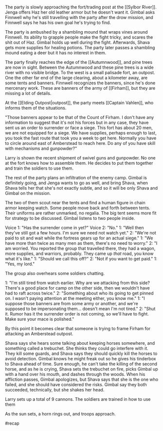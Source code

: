 The party is slowly approaching the fort/trading post at the [[Sylbor River]]. Jenga offers Haz her old leather armor but he doesn't want it. Gimbal asks Finnwell why he's still travelling with the party after the drow mission, and Finnwell says he has his own goal he's trying to find.

The party is ambushed by a shambling mound that wraps vines around Finnwell. Its ability to grapple people make the fight tricky, and scares the shit out of Haz. Gimbal holds up well during the fight. Afterwards, Shava gets more supplies for healing potions. The party later passes a shambling mound eating a deer but it has no interest in them.

The party finally reaches the edge of the [[Autumnwood]], and pine trees are now in sight. Between the Autumnwood and these pine trees is a wide river with no visible bridge. To the west is a small palisade fort, an outpost. One the other far end of the large clearing, about a kilometer away, are some tents and banners. Finnwell recognizes the banners, since he's done mercenary work. These are banners of the army of [[Firham]], but they are missing a lot of details.

At the [[Elding Outpost|outpost]], the party meets [[Captain Vahlen]], who informs them of the situations. 

"Those banners appear to be that of the Count of Firham. I don't have any information to suggest that it's not his forces but in any case, they have sent us an order to surrender or face a siege. This fort has about 20 men, we are not equipped for a siege. We have supplies, perhaps enough to last, you took the fast route that took you a week to get here. Normally you have to circle around east of Amberstead to reach here. Do any of you have skill with mechanisms and gunpowder?"

Larry is shown the recent shipment of swivel guns and gunpowder. No one at the fort knows how to assemble them. He decides to put them together and train the soldiers to use them.

The rest of the party plans an infiltration of the enemy camp. Gimbal is definitely going, and Jenga wants to go as well, and bring Shava, when Shava tells her that she's not exactly subtle, and so it will be only Shava and Gimbal on the mission.

The two of them scout near the tents and find a human figure in chain armor keeping watch. Some people move back and forth between tents. Their uniforms are rather unmarked, no regalia. The big tent seems more fit for strategy to be discussed. Gimbal listens to two people inside.

Voice 1: "Has the surrender come in yet?"
Voice 2: "No."
1: "Well then they've still got a few hours. I'm sure we need not watch yet."
2: "We're not paid to sit and wait while the fortress gears up for an actual siege."
1: "We have more than twice as many men as them, there's no need to worry."
2: "I am worried. You reported the group that travelled there, they had a wagon, more supplies, and warriors, probably. They came up *that* road, you know what it's like."
1: "Should we call this off?"
2: "Not if you want to get paid."
1: "Yes, my lord."

The group also overhears some soldiers chatting.

1: "I'm still tired from watch earlier. Why are we attacking from this side? There's a good place for camp on the other side, then we wouldn't have had to raft across twice."
2: "Something about who its going to get pinned on. I wasn't paying attention at the meeting either, you know me."
1: "I suppose those banners are from some army or another, and we're supposed to be impersonating them... doesn't mean I'm not tired."
2: "Shut it. Rumor has it the surrender order is not coming, so we'll have to fight. Make sure your mace is polished."

By this point it becomes clear that someone is trying to frame Firham for attacking an Amberstead outpost. 

Shava says she hears some talking about keeping horses somewhere, and something called a trebuchet. She thinks they could go interfere with it. They kill some guards, and Shava says they should quickly kill the horses to avoid detection. Gimbal knows he might freak out so he gives his tinderbox to Shava ahead of time. Sure enough, he can't take the killing of the second horse, and as he is crying, Shava sets the trebuchet on fire, picks Gimbal up with a hand over his mouth, and dashes through the woods. 
When his affliction passes, Gimbal apologizes, but Shava says that she is the one who failed, and she should have considered the risks. Gimbal say they both succeeded, technically, but she shakes her head.

Larry sets up a total of 9 cannons. The soldiers are trained in how to use them

As the sun sets, a horn rings out, and troops approach.

#recap